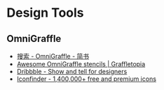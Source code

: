 # Design Tools


## OmniGraffle

- [搜索 - OmniGraffle - 简书](http://www.jianshu.com/search?q=OmniGraffle)
- [Awesome OmniGraffle stencils | Graffletopia](https://www.graffletopia.com/)
- [Dribbble - Show and tell for designers](https://dribbble.com/)
- [Iconfinder - 1,400,000+ free and premium icons](https://www.iconfinder.com/)

